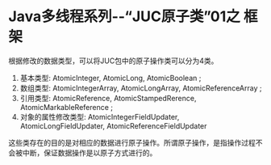 # Java多线程系列--“JUC原子类”01之 框架
 

根据修改的数据类型，可以将JUC包中的原子操作类可以分为4类。

1. 基本类型: AtomicInteger, AtomicLong, AtomicBoolean ;
2. 数组类型: AtomicIntegerArray, AtomicLongArray, AtomicReferenceArray ;
3. 引用类型: AtomicReference, AtomicStampedRerence, AtomicMarkableReference ;
4. 对象的属性修改类型: AtomicIntegerFieldUpdater, AtomicLongFieldUpdater, AtomicReferenceFieldUpdater 

这些类存在的目的是对相应的数据进行原子操作。所谓原子操作，是指操作过程不会被中断，保证数据操作是以原子方式进行的。
